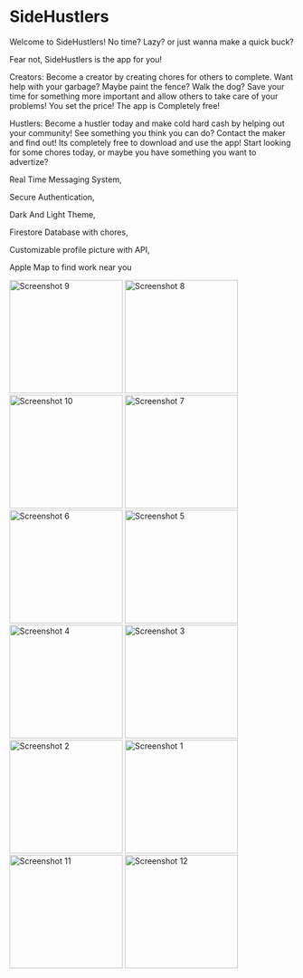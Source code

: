# SideHustlers

Welcome to SideHustlers! 
No time? Lazy? or just wanna make a quick buck?

Fear not, SideHustlers is the app for you!

Creators: Become a creator by creating chores for others to complete. Want help with your garbage? Maybe paint the fence? Walk the dog? 
Save your time for something more important and allow others to take care of your problems! You set the price! The app is Completely free!

Hustlers: Become a hustler today and make cold hard cash by helping out your community! See something you think you can do? Contact the maker and find out!
Its completely free to download and use the app! Start looking for some chores today, or maybe you have something you want to advertize? 

Real Time Messaging System, 

Secure Authentication, 


Dark And Light Theme, 

Firestore Database with chores, 

Customizable profile picture with API, 

Apple Map to find work near you

<img src="https://github.com/RobertRovenko/SideHustlers/assets/32544623/84afa28b-8548-46d6-98da-2d0e53dd1142" width="200" alt="Screenshot 9">
<img src="https://github.com/RobertRovenko/SideHustlers/assets/32544623/4c15e14e-e9b0-4c9b-9942-e1a02cf2f022" width="200" alt="Screenshot 8">
<img src="https://github.com/RobertRovenko/SideHustlers/assets/32544623/8859c7bf-0f18-4113-bc5e-13f8e4095206" width="200" alt="Screenshot 10">
<img src="https://github.com/RobertRovenko/SideHustlers/assets/32544623/0033ddc1-5966-4a87-8f9b-272dbf49bf30" width="200" alt="Screenshot 7">
<img src="https://github.com/RobertRovenko/SideHustlers/assets/32544623/dd12e946-8131-473c-bf7f-91354f21197a" width="200" alt="Screenshot 6">
<img src="https://github.com/RobertRovenko/SideHustlers/assets/32544623/22ef2504-f3d9-491c-b37b-cc379c435530" width="200" alt="Screenshot 5">
<img src="https://github.com/RobertRovenko/SideHustlers/assets/32544623/e8151a90-3c77-44be-ba0c-a02e9be9d455" width="200" alt="Screenshot 4">
<img src="https://github.com/RobertRovenko/SideHustlers/assets/32544623/c8597d2c-f489-4995-ad3b-b019bf565781" width="200" alt="Screenshot 3">
<img src="https://github.com/RobertRovenko/SideHustlers/assets/32544623/52803e3b-6a78-4d5b-88d1-c36ef51c3be3" width="200" alt="Screenshot 2">
<img src="https://github.com/RobertRovenko/SideHustlers/assets/32544623/a4569b3c-ca64-46a3-9e90-b009d8d80580" width="200" alt="Screenshot 1">
<img src="https://github.com/RobertRovenko/SideHustlers/assets/32544623/5a1eb55c-8e7a-4419-9eea-6008c349d703" width="200" alt="Screenshot 11">
<img src="https://github.com/RobertRovenko/SideHustlers/assets/32544623/e49d008d-4037-4664-809e-dcd349bb302e" width="200" alt="Screenshot 12">




